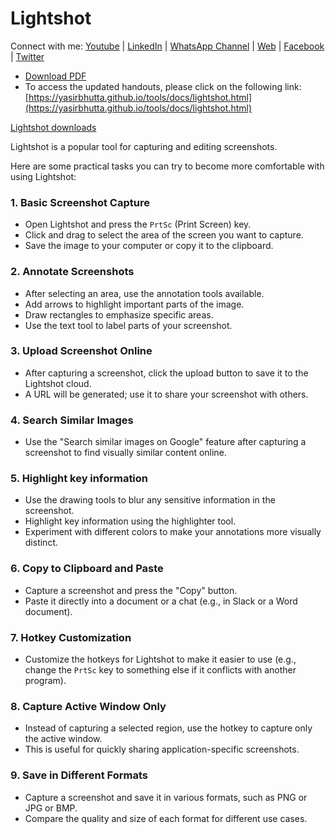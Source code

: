# Lightshot

Connect with me: [Youtube](https://www.youtube.com/yasirbhutta) \| [LinkedIn](https://www.linkedin.com/in/yasirbhutta/) \| [WhatsApp Channel](https://whatsapp.com/channel/0029VaC3BC160eBZZSs3CW0c) \| [Web](https://yasirbhutta.github.io/) \| [Facebook](https://www.facebook.com/yasirbhutta786) \| [Twitter](https://twitter.com/yasirbhutta)

- [Download PDF](https://yasirbhutta.github.io/tools/docs/lightshot.pdf)
- To access the updated handouts, please click on the following link:
[https://yasirbhutta.github.io/tools/docs/lightshot.html](https://yasirbhutta.github.io/tools/docs/lightshot.html)

[Lightshot downloads](https://app.prntscr.com/en/download.html)

Lightshot is a popular tool for capturing and editing screenshots.
 
Here are some practical tasks you can try to become more comfortable with using Lightshot:

### 1. **Basic Screenshot Capture**
   - Open Lightshot and press the `PrtSc` (Print Screen) key.
   - Click and drag to select the area of the screen you want to capture.
   - Save the image to your computer or copy it to the clipboard.

### 2. **Annotate Screenshots**
   - After selecting an area, use the annotation tools available.
   - Add arrows to highlight important parts of the image.
   - Draw rectangles to emphasize specific areas.
   - Use the text tool to label parts of your screenshot.

### 3. **Upload Screenshot Online**
   - After capturing a screenshot, click the upload button to save it to the Lightshot cloud.
   - A URL will be generated; use it to share your screenshot with others.

### 4. **Search Similar Images**
   - Use the "Search similar images on Google" feature after capturing a screenshot to find visually similar content online.
   
### 5. **Highlight key information**
   - Use the drawing tools to blur any sensitive information in the screenshot.
   - Highlight key information using the highlighter tool.
   - Experiment with different colors to make your annotations more visually distinct.

### 6. **Copy to Clipboard and Paste**
   - Capture a screenshot and press the "Copy" button.
   - Paste it directly into a document or a chat (e.g., in Slack or a Word document).

### 7. **Hotkey Customization**
   - Customize the hotkeys for Lightshot to make it easier to use (e.g., change the `PrtSc` key to something else if it conflicts with another program).

### 8. **Capture Active Window Only**
   - Instead of capturing a selected region, use the hotkey to capture only the active window.
   - This is useful for quickly sharing application-specific screenshots.

### 9. **Save in Different Formats**
   - Capture a screenshot and save it in various formats, such as PNG or JPG or BMP.
   - Compare the quality and size of each format for different use cases.

